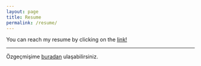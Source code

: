 ```yaml
---
layout: page
title: Resume
permalink: /resume/
---
```


You can reach my resume by clicking on the [link!](https://drive.google.com/file/d/1tT9-6lUO5660LOSGGN32mMdf3r33s6bU/view?usp=sharing)

---

Özgeçmişime [buradan](https://drive.google.com/file/d/1tT9-6lUO5660LOSGGN32mMdf3r33s6bU/view?usp=sharing) ulaşabilirsiniz.